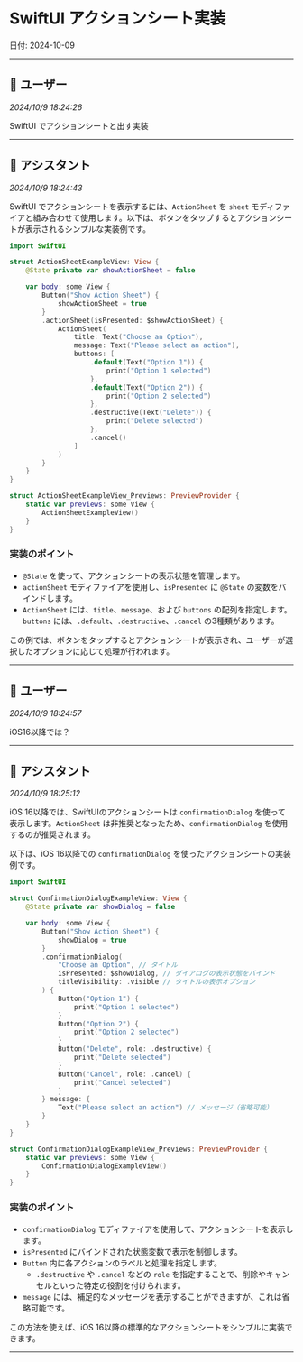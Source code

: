 # SwiftUI アクションシート実装

日付: 2024-10-09

---

## 👤 ユーザー
*2024/10/9 18:24:26*

SwiftUI でアクションシートと出す実装

---

## 🤖 アシスタント
*2024/10/9 18:24:43*

SwiftUI でアクションシートを表示するには、`ActionSheet` を `sheet` モディファイアと組み合わせて使用します。以下は、ボタンをタップするとアクションシートが表示されるシンプルな実装例です。

```swift
import SwiftUI

struct ActionSheetExampleView: View {
    @State private var showActionSheet = false

    var body: some View {
        Button("Show Action Sheet") {
            showActionSheet = true
        }
        .actionSheet(isPresented: $showActionSheet) {
            ActionSheet(
                title: Text("Choose an Option"),
                message: Text("Please select an action"),
                buttons: [
                    .default(Text("Option 1")) {
                        print("Option 1 selected")
                    },
                    .default(Text("Option 2")) {
                        print("Option 2 selected")
                    },
                    .destructive(Text("Delete")) {
                        print("Delete selected")
                    },
                    .cancel()
                ]
            )
        }
    }
}

struct ActionSheetExampleView_Previews: PreviewProvider {
    static var previews: some View {
        ActionSheetExampleView()
    }
}
```

### 実装のポイント
- `@State` を使って、アクションシートの表示状態を管理します。
- `actionSheet` モディファイアを使用し、`isPresented` に `@State` の変数をバインドします。
- `ActionSheet` には、`title`、`message`、および `buttons` の配列を指定します。`buttons` には、`.default`、`.destructive`、`.cancel` の3種類があります。

この例では、ボタンをタップするとアクションシートが表示され、ユーザーが選択したオプションに応じて処理が行われます。

---

## 👤 ユーザー
*2024/10/9 18:24:57*

iOS16以降では？

---

## 🤖 アシスタント
*2024/10/9 18:25:12*

iOS 16以降では、SwiftUIのアクションシートは `confirmationDialog` を使って表示します。`ActionSheet` は非推奨となったため、`confirmationDialog` を使用するのが推奨されます。

以下は、iOS 16以降での `confirmationDialog` を使ったアクションシートの実装例です。

```swift
import SwiftUI

struct ConfirmationDialogExampleView: View {
    @State private var showDialog = false

    var body: some View {
        Button("Show Action Sheet") {
            showDialog = true
        }
        .confirmationDialog(
            "Choose an Option", // タイトル
            isPresented: $showDialog, // ダイアログの表示状態をバインド
            titleVisibility: .visible // タイトルの表示オプション
        ) {
            Button("Option 1") {
                print("Option 1 selected")
            }
            Button("Option 2") {
                print("Option 2 selected")
            }
            Button("Delete", role: .destructive) {
                print("Delete selected")
            }
            Button("Cancel", role: .cancel) {
                print("Cancel selected")
            }
        } message: {
            Text("Please select an action") // メッセージ（省略可能）
        }
    }
}

struct ConfirmationDialogExampleView_Previews: PreviewProvider {
    static var previews: some View {
        ConfirmationDialogExampleView()
    }
}
```

### 実装のポイント
- `confirmationDialog` モディファイアを使用して、アクションシートを表示します。
- `isPresented` にバインドされた状態変数で表示を制御します。
- `Button` 内に各アクションのラベルと処理を指定します。
  - `.destructive` や `.cancel` などの `role` を指定することで、削除やキャンセルといった特定の役割を付けられます。
- `message` には、補足的なメッセージを表示することができますが、これは省略可能です。

この方法を使えば、iOS 16以降の標準的なアクションシートをシンプルに実装できます。

---
